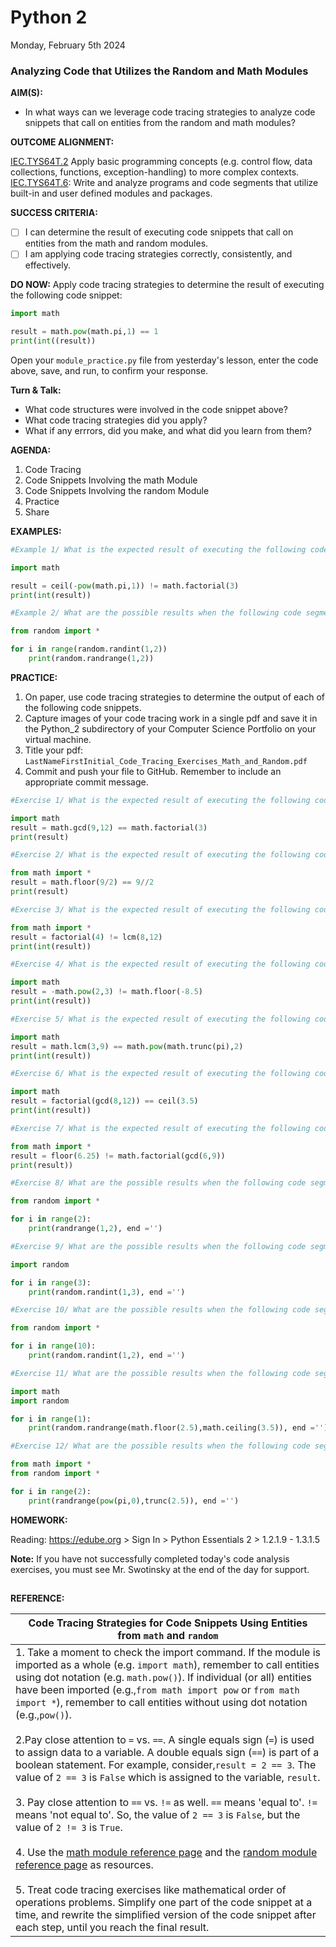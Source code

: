 # Python 2
Monday, February 5th 2024

### Analyzing Code that Utilizes the Random and Math Modules

**AIM(S):** 
* In what ways can we leverage code tracing strategies to analyze code snippets that call on entities from the random and math modules?

**OUTCOME ALIGNMENT:**

<ins>IEC.TYS64T.2</ins> Apply basic programming concepts (e.g. control flow, data collections, functions, exception-handling) to more complex contexts.
<br><ins>IEC.TYS64T.6</ins>: Write and analyze programs and code segments that utilize built-in and user defined modules and packages.

**SUCCESS CRITERIA:**

- [ ] I can determine the result of executing code snippets that call on entities from the math and random modules.
- [ ] I am applying code tracing strategies correctly, consistently, and effectively.

**DO NOW:** Apply code tracing strategies to determine the result of executing the following code snippet:

```python
import math

result = math.pow(math.pi,1) == 1 
print(int((result))
```

Open your `module_practice.py` file from yesterday's lesson, enter the code above, save, and run, to confirm your response.

**Turn & Talk:** 
* What code structures were involved in the code snippet above?
* What code tracing strategies did you apply?
* What if any errrors, did you make, and what did you learn from them?

**AGENDA:**

1. Code Tracing
2. Code Snippets Involving the math Module
3. Code Snippets Involving the random Module
4. Practice
5. Share

**EXAMPLES:**

```python
#Example 1/ What is the expected result of executing the following code snippet?  If executing the code snippet will result in an error, explain why.

import math

result = ceil(-pow(math.pi,1)) != math.factorial(3) 
print(int(result))
```

```python
#Example 2/ What are the possible results when the following code segment is executed?  If executing the code snippet could result in an error, explain what could cause that error to occur and explain why.

from random import *

for i in range(random.randint(1,2))
	print(random.randrange(1,2))
```


**PRACTICE:**

1. On paper, use code tracing strategies to determine the output of each of the following code snippets.
2. Capture images of your code tracing work in a single pdf and save it in the Python_2 subdirectory of your Computer Science Portfolio on your virtual machine.
3. Title your pdf: `LastNameFirstInitial_Code_Tracing_Exercises_Math_and_Random.pdf`
4. Commit and push your file to GitHub.  Remember to include an appropriate commit message.

```python
#Exercise 1/ What is the expected result of executing the following code snippet?  If executing the code snippet will result in an error, explain why.

import math
result = math.gcd(9,12) == math.factorial(3)
print(result)
```

```python
#Exercise 2/ What is the expected result of executing the following code snippet?  If executing the code snippet will result in an error, explain why.

from math import *
result = math.floor(9/2) == 9//2
print(result)
```

```python
#Exercise 3/ What is the expected result of executing the following code snippet?  If executing the code snippet will result in an error, explain why.

from math import *
result = factorial(4) != lcm(8,12)
print(int(result))
```

```python
#Exercise 4/ What is the expected result of executing the following code snippet?  If executing the code snippet will result in an error, explain why.

import math
result = -math.pow(2,3) != math.floor(-8.5) 
print(int(result))
```

```python
#Exercise 5/ What is the expected result of executing the following code snippet?  If executing the code snippet will result in an error, explain why.

import math
result = math.lcm(3,9) == math.pow(math.trunc(pi),2)
print(int(result))
```

```python
#Exercise 6/ What is the expected result of executing the following code snippet?  If executing the code snippet will result in an error, explain why.

import math
result = factorial(gcd(8,12)) == ceil(3.5)
print(int(result))
```

```python
#Exercise 7/ What is the expected result of executing the following code snippet?  If executing the code snippet will result in an error, explain why.

from math import *
result = floor(6.25) != math.factorial(gcd(6,9)) 
print(result))
```

```python
#Exercise 8/ What are the possible results when the following code segment is executed?  If executing the code snippet could result in an error, explain what could cause that error to occur and explain why.

from random import *

for i in range(2):
	print(randrange(1,2), end ='')
```

```python
#Exercise 9/ What are the possible results when the following code segment is executed?  If executing the code snippet could result in an error, explain what could cause that error to occur and explain why.

import random

for i in range(3):
	print(random.randint(1,3), end ='')
```

```python
#Exercise 10/ What are the possible results when the following code segment is executed?  If executing the code snippet could result in an error, explain what could cause that error to occur and explain why.

from random import *

for i in range(10):
	print(random.randint(1,2), end ='')
```

```python
#Exercise 11/ What are the possible results when the following code segment is executed?  If executing the code snippet could result in an error, explain what could cause that error to occur and explain why.

import math
import random

for i in range(1):
	print(random.randrange(math.floor(2.5),math.ceiling(3.5)), end ='')
```

```python
#Exercise 12/ What are the possible results when the following code segment is executed?  If executing the code snippet could result in an error, explain what could cause that error to occur and explain why.

from math import *
from random import *

for i in range(2):
	print(randrange(pow(pi,0),trunc(2.5)), end ='')
```

**HOMEWORK:** 

Reading: https://edube.org > Sign In > Python Essentials 2 > 1.2.1.9 - 1.3.1.5

**Note:** If you have not successfully completed today's code analysis exercises, you must see Mr. Swotinsky at the end of the day for support.


##
**REFERENCE:**

|Code Tracing Strategies for Code Snippets Using Entities from `math` and `random`|
|---|
|1.  Take a moment to check the import command. If the module is imported as a whole (e.g. `import math`), remember to call entities using dot notation (e.g. `math.pow()`).  If individual (or all) entities have been imported (e.g.,`from math import pow` or `from math import *`), remember to call entities without using dot notation (e.g.,`pow()`).<br><br>2.Pay close attention to `=` vs. `==`. A single equals sign (`=`) is used to assign data to a variable.  A double equals sign (`==`) is part of a boolean statement.  For example, consider,`result = 2 == 3`.  The value of `2 == 3` is `False` which is assigned to the variable, `result`.<br><br>3. Pay close attention to `==` vs. `!=` as well.  `==` means 'equal to'. `!=` means 'not equal to'.  So, the value of `2 == 3` is `False`, but the value of `2 != 3` is `True`.<br><br>4. Use the <a href='https://docs.python.org/3/library/math.html'>math module reference page</a> and the <a href = 'https://docs.python.org/3/library/random.html'>random module reference page</a> as resources.<br><br>5.  Treat code tracing exercises like mathematical order of operations problems.  Simplify one part of the code snippet at a time, and rewrite the simplified version of the code snippet after each step, until you reach the final result.|
